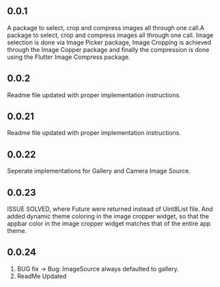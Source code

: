 ## 0.0.1

A package to select, crop and compress images all through one call.A package to select, crop and compress images all through one call. Image selection is done via Image Picker package, Image Cropping is achieved through the Image Copper package and finally the compression is done using the Flutter Image Compress package.

## 0.0.2

Readme file updated with proper implementation instructions.

## 0.0.21

Readme file updated with proper implementation instructions.

## 0.0.22

Seperate implementations for Gallery and Camera Image Source.

## 0.0.23

ISSUE SOLVED, where Future<dynamic> were returned instead of Uint8List file. And added dynamic theme coloring in the image cropper widget, so that the appbar color in the image cropper widget matches that of the entire app theme.

## 0.0.24

1. BUG fix 
   -> Bug: ImageSource always defaulted to gallery.
2. ReadMe Updated